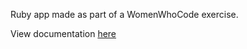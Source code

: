 Ruby app made as part of a WomenWhoCode exercise.

View documentation <a href="https://github.com/WomenWhoCode/TicTacToeDocumentation/blob/master/TicTacToeDeck.md">here</a>
